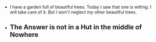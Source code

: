 
- I have a garden full of beautiful trees. Today I saw that one is wilting. I will take care of it. But I won't neglect my other beautiful trees.
- The Answer is not in a Hut in the middle of Nowhere
	- 